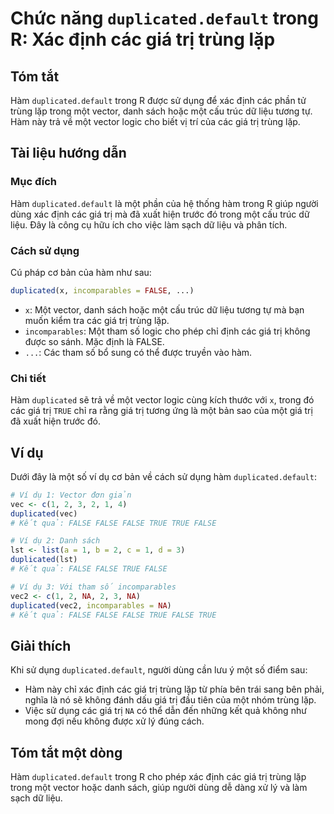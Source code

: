 <!--
Meta Description: # Chức năng `duplicated.default` trong R: Xác định các giá trị trùng lặp ## Tóm tắt Hàm `duplicated.default` trong R được sử dụng để xác định các phần...
Meta Keywords: một, false, giá, trị, duplicated
-->

# Chức năng `duplicated.default` trong R: Xác định các giá trị trùng lặp

## Tóm tắt
Hàm `duplicated.default` trong R được sử dụng để xác định các phần tử trùng lặp trong một vector, danh sách hoặc một cấu trúc dữ liệu tương tự. Hàm này trả về một vector logic cho biết vị trí của các giá trị trùng lặp.

## Tài liệu hướng dẫn
### Mục đích
Hàm `duplicated.default` là một phần của hệ thống hàm trong R giúp người dùng xác định các giá trị mà đã xuất hiện trước đó trong một cấu trúc dữ liệu. Đây là công cụ hữu ích cho việc làm sạch dữ liệu và phân tích.

### Cách sử dụng
Cú pháp cơ bản của hàm như sau:
```R
duplicated(x, incomparables = FALSE, ...)
```
- `x`: Một vector, danh sách hoặc một cấu trúc dữ liệu tương tự mà bạn muốn kiểm tra các giá trị trùng lặp.
- `incomparables`: Một tham số logic cho phép chỉ định các giá trị không được so sánh. Mặc định là FALSE.
- `...`: Các tham số bổ sung có thể được truyền vào hàm.

### Chi tiết
Hàm `duplicated` sẽ trả về một vector logic cùng kích thước với `x`, trong đó các giá trị `TRUE` chỉ ra rằng giá trị tương ứng là một bản sao của một giá trị đã xuất hiện trước đó.

## Ví dụ
Dưới đây là một số ví dụ cơ bản về cách sử dụng hàm `duplicated.default`:

```R
# Ví dụ 1: Vector đơn giản
vec <- c(1, 2, 3, 2, 1, 4)
duplicated(vec)
# Kết quả: FALSE FALSE FALSE TRUE TRUE FALSE

# Ví dụ 2: Danh sách
lst <- list(a = 1, b = 2, c = 1, d = 3)
duplicated(lst)
# Kết quả: FALSE FALSE TRUE FALSE

# Ví dụ 3: Với tham số incomparables
vec2 <- c(1, 2, NA, 2, 3, NA)
duplicated(vec2, incomparables = NA)
# Kết quả: FALSE FALSE FALSE TRUE FALSE TRUE
```

## Giải thích
Khi sử dụng `duplicated.default`, người dùng cần lưu ý một số điểm sau:
- Hàm này chỉ xác định các giá trị trùng lặp từ phía bên trái sang bên phải, nghĩa là nó sẽ không đánh dấu giá trị đầu tiên của một nhóm trùng lặp.
- Việc sử dụng các giá trị `NA` có thể dẫn đến những kết quả không như mong đợi nếu không được xử lý đúng cách.

## Tóm tắt một dòng
Hàm `duplicated.default` trong R cho phép xác định các giá trị trùng lặp trong một vector hoặc danh sách, giúp người dùng dễ dàng xử lý và làm sạch dữ liệu.